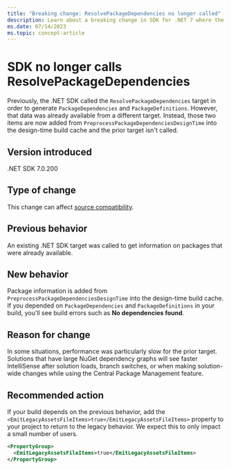 ```yaml
---
title: "Breaking change: ResolvePackageDependencies no longer called"
description: Learn about a breaking change in SDK for .NET 7 where the .NET SDK no longer calls the ResolvePackageDependencies target to get package information.
ms.date: 07/14/2023
ms.topic: concept-article
---
```

# SDK no longer calls ResolvePackageDependencies

Previously, the .NET SDK called the `ResolvePackageDependencies` target in order to generate `PackageDependencies` and `PackageDefinitions`. However, that data was already available from a different target. Instead, those two items are now added from `PreprocessPackageDependenciesDesignTime` into the design-time build cache and the prior target isn't called.

## Version introduced

.NET SDK 7.0.200

## Type of change

This change can affect [source compatibility](../../categories.md#source-compatibility).

## Previous behavior

An existing .NET SDK target was called to get information on packages that were already available.

## New behavior

Package information is added from `PreprocessPackageDependenciesDesignTime` into the design-time build cache. If you depended on `PackageDependencies` and `PackageDefinitions` in your build, you'll see build errors such as **No dependencies found**.

## Reason for change

In some situations, performance was particularly slow for the prior target. Solutions that have large NuGet dependency graphs will see faster IntelliSense after solution loads, branch switches, or when making solution-wide changes while using the Central Package Management feature.

## Recommended action

If your build depends on the previous behavior, add the `<EmitLegacyAssetsFileItems>true</EmitLegacyAssetsFileItems>` property to your project to return to the legacy behavior. We expect this to only impact a small number of users.

```xml
<PropertyGroup>
  <EmitLegacyAssetsFileItems>true</EmitLegacyAssetsFileItems>
</PropertyGroup>
```
